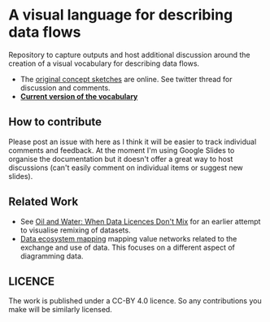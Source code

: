 # A visual language for describing data flows

Repository to capture outputs and host additional discussion around the creation of a visual vocabulary for describing data flows.

* The [original concept sketches](https://twitter.com/ldodds/status/905497575700226049) are online. See twitter thread for discussion and comments.
* **[Current version of the vocabulary](https://docs.google.com/presentation/d/10kRgCDIckP2rkCVP-1bbv0QlqhjiJb3MnVyvA-T8jUI/edit?usp=sharing)**

## How to contribute

Please post an issue with here as I think it will be easier to track individual comments and feedback. At the moment I'm using Google Slides to organise the documentation but it doesn't offer a great way to host discussions (can't easily comment on individual items or suggest new slides).

## Related Work

* See [Oil and Water: When Data Licences Don't Mix](https://www.slideshare.net/ldodds/oil-and-water-when-data-licences-dont-mix) for an earlier attempt to visualise remixing of datasets. 
* [Data ecosystem mapping](https://blog.ldodds.com/2017/03/13/some-tips-for-open-data-ecosystem-mapping/) mapping value networks related to the exchange and use of data. This focuses on a different aspect of diagramming data.

## LICENCE

The work is published under a CC-BY 4.0 licence. So any contributions you make will be similarly licensed.
